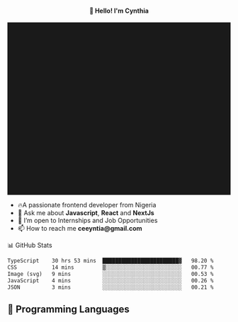 <h4 align="center">👋 Hello! I'm Cynthia</h4>

<hr style="height:10%; margin-left:0; margin-right:0;" />

<div align="left">
  <ul>
  <li>🔥A passionate frontend developer from Nigeria</li>
  <li>💬 Ask me about <strong>Javascript</strong>, <strong>React</strong> and <strong> NextJs</strong></li>
  <li>👯 I’m open to Internships and Job Opportunities</li>
  <li>📫 How to reach me <strong>ceeyntia@gmail.com</strong></li>
</ul>
</div
  
## 📊 GitHub Stats

<!--START_SECTION:waka-->

```txt
TypeScript    30 hrs 53 mins  ████████████████████████▓   98.20 %
CSS           14 mins         ▒░░░░░░░░░░░░░░░░░░░░░░░░   00.77 %
Image (svg)   9 mins          ░░░░░░░░░░░░░░░░░░░░░░░░░   00.53 %
JavaScript    4 mins          ░░░░░░░░░░░░░░░░░░░░░░░░░   00.26 %
JSON          3 mins          ░░░░░░░░░░░░░░░░░░░░░░░░░   00.21 %
```

<!--END_SECTION:waka-->

## 💬 Programming Languages

<!--START_SECTION:languages-->
<!--END_SECTION:languages-->
